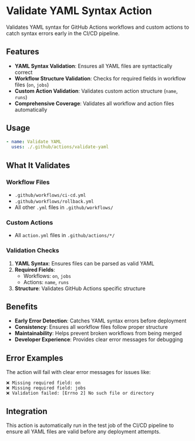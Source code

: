 # Validate YAML Syntax Action

Validates YAML syntax for GitHub Actions workflows and custom actions to catch syntax errors early in the CI/CD pipeline.

## Features

- **YAML Syntax Validation**: Ensures all YAML files are syntactically correct
- **Workflow Structure Validation**: Checks for required fields in workflow files (`on`, `jobs`)
- **Custom Action Validation**: Validates custom action structure (`name`, `runs`)
- **Comprehensive Coverage**: Validates all workflow and action files automatically

## Usage

```yaml
- name: Validate YAML
  uses: ./.github/actions/validate-yaml
```

## What It Validates

### Workflow Files
- `.github/workflows/ci-cd.yml`
- `.github/workflows/rollback.yml`
- All other `.yml` files in `.github/workflows/`

### Custom Actions
- All `action.yml` files in `.github/actions/*/`

### Validation Checks
1. **YAML Syntax**: Ensures files can be parsed as valid YAML
2. **Required Fields**: 
   - Workflows: `on`, `jobs`
   - Actions: `name`, `runs`
3. **Structure**: Validates GitHub Actions specific structure

## Benefits

- **Early Error Detection**: Catches YAML syntax errors before deployment
- **Consistency**: Ensures all workflow files follow proper structure
- **Maintainability**: Helps prevent broken workflows from being merged
- **Developer Experience**: Provides clear error messages for debugging

## Error Examples

The action will fail with clear error messages for issues like:

```
❌ Missing required field: on
❌ Missing required field: jobs
❌ Validation failed: [Errno 2] No such file or directory
```

## Integration

This action is automatically run in the test job of the CI/CD pipeline to ensure all YAML files are valid before any deployment attempts.

